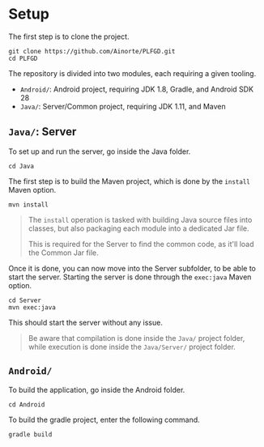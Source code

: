 # Setup

The first step is to clone the project.

```
git clone https://github.com/Ainorte/PLFGD.git
cd PLFGD
```

The repository is divided into two modules, each requiring a given tooling.

- `Android/`: Android project, requiring JDK 1.8, Gradle, and Android SDK 28
- `Java/`: Server/Common project, requiring JDK 1.11, and Maven

## `Java/`: Server

To set up and run the server, go inside the Java folder.

```
cd Java
```

The first step is to build the Maven project, which is done by the `install` Maven option.

```
mvn install
```

> The `install` operation is tasked with building Java source files into classes,
> but also packaging each module into a dedicated Jar file.
>
> This is required for the Server to find the common code, as it'll load the Common Jar file.

Once it is done, you can now move into the Server subfolder, to be able to start the server.
Starting the server is done through the `exec:java` Maven option.

```
cd Server
mvn exec:java
```

This should start the server without any issue.

> Be aware that compilation is done inside the `Java/` project folder,
> while execution is done inside the `Java/Server/` project folder.

## `Android/` 

To build the application, go inside the Android folder.

```
cd Android
```

To build the gradle project, enter the following command.

```
gradle build
```
